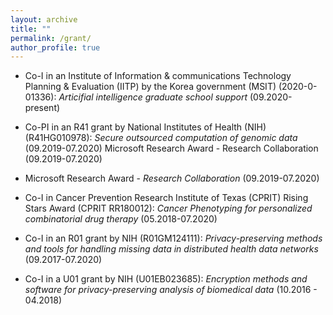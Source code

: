 ```yaml
---
layout: archive
title: ""
permalink: /grant/
author_profile: true
---
```

 * Co-I in an Institute of Information & communications Technology Planning & Evaluation (IITP) by the Korea government (MSIT) (2020-0-01336): _Articifial intelligence graduate school support_ (09.2020-present)
 
 * Co-PI in an R41 grant by National Institutes of Health (NIH) (R41HG010978): _Secure outsourced computation of genomic data_ (09.2019-07.2020)
Microsoft Research Award - Research  Collaboration (09.2019-07.2020)

 * Microsoft Research Award - _Research Collaboration_ (09.2019-07.2020)

 * Co-I in Cancer Prevention Research Institute of Texas (CPRIT) Rising Stars Award (CPRIT RR180012): _Cancer Phenotyping for personalized combinatorial drug therapy_ (05.2018-07.2020)

 * Co-I in an R01 grant by NIH (R01GM124111): _Privacy-preserving methods and tools for handling missing data in distributed health data networks_ (09.2017-07.2020)

 * Co-I in a U01 grant by NIH (U01EB023685): _Encryption methods and software for privacy-preserving analysis of biomedical data_ (10.2016 - 04.2018)
